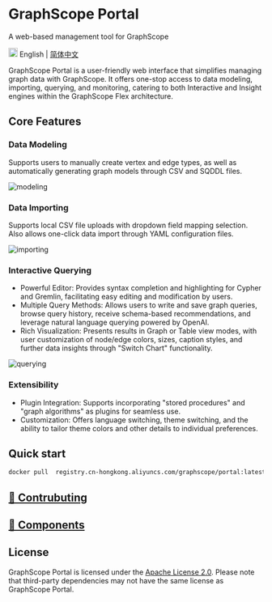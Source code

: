 # GraphScope Portal

A web-based management tool for GraphScope

<!-- [![Version](https://badgen.net/npm/v/@graphscope/studio-query)](https://www.npmjs.com/@graphscope/studio-query)
![Latest commit](https://badgen.net/github/last-commit/graphscope/portal) -->

<img src="https://gw.alipayobjects.com/zos/antfincdn/R8sN%24GNdh6/language.svg" width="18"> English | [简体中文](./README.zh-CN.md)

GraphScope Portal is a user-friendly web interface that simplifies managing graph data with GraphScope. It offers one-stop access to data modeling, importing, querying, and monitoring, catering to both Interactive and Insight engines within the GraphScope Flex architecture.

## Core Features

### Data Modeling

Supports users to manually create vertex and edge types, as well as automatically generating graph models through CSV and SQDDL files.

![modeling](https://img.alicdn.com/imgextra/i2/O1CN01rCtTYy1ryeXesYuT5_!!6000000005700-0-tps-3490-1918.jpg)

### Data Importing

Supports local CSV file uploads with dropdown field mapping selection. Also allows one-click data import through YAML configuration files.

![importing](https://img.alicdn.com/imgextra/i2/O1CN01uqf3lF1Kudkh0dbvR_!!6000000001224-0-tps-3472-1894.jpg)

### Interactive Querying

- Powerful Editor: Provides syntax completion and highlighting for Cypher and Gremlin, facilitating easy editing and modification by users.
- Multiple Query Methods: Allows users to write and save graph queries, browse query history, receive schema-based recommendations, and leverage natural language querying powered by OpenAI.
- Rich Visualization: Presents results in Graph or Table view modes, with user customization of node/edge colors, sizes, caption styles, and further data insights through "Switch Chart" functionality.

![querying](https://img.alicdn.com/imgextra/i4/O1CN01la3ZwB1HXn95Thc7C_!!6000000000768-0-tps-3518-1904.jpg)

### Extensibility

- Plugin Integration: Supports incorporating "stored procedures" and "graph algorithms" as plugins for seamless use.
- Customization: Offers language switching, theme switching, and the ability to tailor theme colors and other details to individual preferences.

## Quick start

```bash
docker pull  registry.cn-hongkong.aliyuncs.com/graphscope/portal:latest
```

## [👏 Contrubuting]('./CONTRIBUTING.md')

## [ 🔧 Components](https://portal-bim.pages.dev/)

## License

GraphScope Portal is licensed under the [Apache License 2.0](https://www.apache.org/licenses/LICENSE-2.0). Please note that third-party dependencies may not have the same license as GraphScope Portal.
